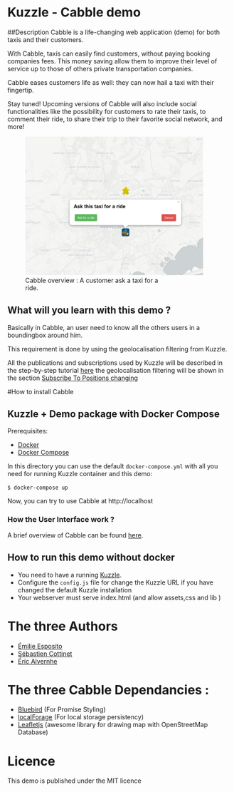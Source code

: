 # Kuzzle - Cabble demo

##Description
Cabble is a life-changing web application (demo) for both taxis and their customers.

With Cabble, taxis can easily find customers, without paying booking companies fees. This money saving allow them to improve their level of service up to those of others private transportation companies.

Cabble eases customers life as well: they can now hail a taxi with their fingertip.

Stay tuned! Upcoming versions of Cabble will also include social functionalities like the possibility for customers to rate their taxis, to comment their ride, to share their trip to their favorite social network, and more!

<span>
<figure>
<a href="./docs/cabble-sketch.png" >
  <img src="./docs/cabble-sketch.png"  width="400" >
  </a >
  <figcaption style="width:300px;" >Cabble overview : A customer ask a taxi for a ride.</figcaption>  
</figure>
</span>


## What will you learn with this demo ?
Basically in Cabble, an user need to know all the others users in a boundingbox around him.

This requirement is done by using the geolocalisation filtering from Kuzzle.

All the publications and subscriptions used by Kuzzle will be described in the
 step-by-step tutorial [here](./docs/tutorial.md) the geolocalisation filtering will be shown in the section [Subscribe To Positions changing](./docs/tutorial.md#sub_to_pos)

#How to install Cabble

## Kuzzle + Demo package with Docker Compose

Prerequisites:

* [Docker](https://docs.docker.com/installation/#installation)
* [Docker Compose](https://docs.docker.com/compose/install/)

In this directory you can use the default `docker-compose.yml` with all you need for running Kuzzle container and this demo:

```
$ docker-compose up
```

Now, you can try to use Cabble at http://localhost


### How the User Interface work ?
A brief overview of Cabble can be found [here](./docs/overview.md).


## How to run this demo without docker

* You need to have a running [Kuzzle](https://github.com/kuzzleio/kuzzle).
* Configure the `config.js` file for change the Kuzzle URL if you have changed the default Kuzzle installation
* Your webserver must serve index.html (and allow assets,css and lib )
 

# The three Authors

 * [Émilie Esposito](https://twitter.com/emilieesposito)
 * [Sébastien Cottinet](https://github.com/scottinet)
 * [Éric Alvernhe](https://github.com/Ealv)

# The three Cabble Dependancies :

 * [Bluebird](https://github.com/petkaantonov/bluebird) (For Promise Styling)
 * [localForage](https://mozilla.github.io/localForage) (For local storage persistency)
 * [Leafletjs](http://leafletjs.com/) (awesome library for drawing map with OpenStreetMap Database)

# Licence
This demo is published under the MIT licence